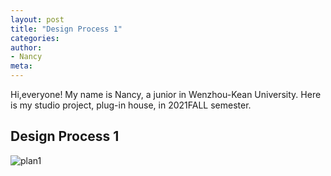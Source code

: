 ```yaml
---
layout: post
title: "Design Process 1"
categories:
author:
- Nancy
meta:
---
```


Hi,everyone! My name is Nancy, a junior in Wenzhou-Kean University. Here is my studio project, plug-in house, in 2021FALL semester.

## Design Process 1
![plan1](https://github.com/Nancyuz/Nancy/blob/master/assets/1.png?raw=true)
